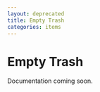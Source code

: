 ```yaml
---
layout: deprecated
title: Empty Trash
categories: items
---
```


# Empty Trash

Documentation coming soon.

